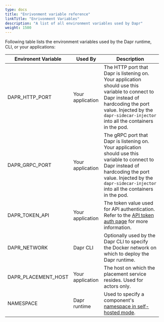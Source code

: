 ```yaml
---
type: docs
title: "Enrivonment variable reference"
linkTitle: "Enrivonment Variables"
description: "A list of all environment variables used by Dapr"
weight: 1500
---
```


Following table lists the environment variables used by the Dapr runtime, CLI, or your applications:

| Environent Variable              | Used By          | Description |
|----------------------------------|------------------|-------------|
| DAPR_HTTP_PORT                   | Your application | The HTTP port that Dapr is listening on. Your application should use this variable to connect to Dapr instead of hardcoding the port value. Injected by the `dapr-sidecar-injector` into all the containers in the pod.
| DAPR_GRPC_PORT                   | Your application | The gRPC port that Dapr is listening on. Your application should use this variable to connect to Dapr instead of hardcoding the port value. Injected by the `dapr-sidecar-injector` into all the containers in the pod.
| DAPR_TOKEN_API                   | Your application | The token value used for API authentication. Refer to the [API token auth page](/operations/security/api-token/) for more information.
| DAPR_NETWORK                     | Dapr CLI         | Optionally used by the Dapr CLI to specify the Docker network on which to deploy the Dapr runtime.
| DAPR_PLACEMENT_HOST              | Your application | The host on which the placement service resides. Used for actors only.
| NAMESPACE                        | Dapr runtime     | Used to specify a component's [namespace in self-hosted mode](/operations/components/component-scopes/#example-of-component-namespacing-in-self-hosted-mode).